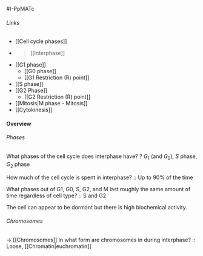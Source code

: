 #I-PpMATc
###### Links
- [[Cell cycle phases]]
- > [[Interphase]]
- [[G1 phase]]
	- [[G0 phase]]
	- [[G1 Restriction (R) point]]
- [[S phase]]
- [[G2 Phase]]
	- [[G2 Restriction (R) point]]
- [[Mitosis|M phase - Mitosis]]
- [[Cytokinesis]]

#### Overview
###### Phases
What phases of the cell cycle does interphase have?
?
$G_{1}$ (and $G_{0}$), $S$ phase, $G_{2}$ phase

How much of the cell cycle is spent in interphase? :: Up to 90% of the time

What phases out of G1, G0, S, G2, and M last roughly the same amount of time regardless of cell type? :: S and G2

The cell can appear to be dormant but there is high biochemical activity.


###### Chromosomes
-> [[Chromosomes]]
In what form are chromosomes in during interphase? :: Loose, [[Chromatin|euchromatin]]

